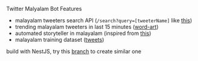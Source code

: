 Twitter Malyalam Bot Features

* malayalam tweeters search API (`/search?query=[tweeterName]` like [this](https://kandamkori.herokuapp.com/search?query=bot))
* trending malayalam tweeters in last 15 minutes ([word-art](https://crawlamma.web.app))
* automated storyteller in malayalam (inspired from [this](https://dribbble.com/shots/4795633-Automated-Storyteller-AKA-Bots-Bots-Bots))
* malayalam training dataset ([tweets](https://kandamkori.herokuapp.com/recent))

build with NestJS, try this [branch](https://github.com/HedCET/twitter-bot/tree/swamini) to create similar one
